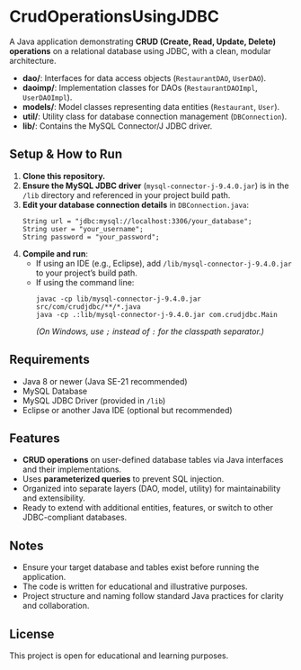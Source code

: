 # CrudOperationsUsingJDBC

A Java application demonstrating **CRUD (Create, Read, Update, Delete) operations** on a relational database using JDBC, with a clean, modular architecture.


- **dao/**: Interfaces for data access objects (`RestaurantDAO`, `UserDAO`).
- **daoimp/**: Implementation classes for DAOs (`RestaurantDAOImpl`, `UserDAOImpl`).
- **models/**: Model classes representing data entities (`Restaurant`, `User`).
- **util/**: Utility class for database connection management (`DBConnection`).
- **lib/**: Contains the MySQL Connector/J JDBC driver.

## Setup & How to Run

1. **Clone this repository.**
2. **Ensure the MySQL JDBC driver** (`mysql-connector-j-9.4.0.jar`) is in the `/lib` directory and referenced in your project build path.
3. **Edit your database connection details** in `DBConnection.java`:
    ```
    String url = "jdbc:mysql://localhost:3306/your_database";
    String user = "your_username";
    String password = "your_password";
    ```
4. **Compile and run**:
    - If using an IDE (e.g., Eclipse), add `/lib/mysql-connector-j-9.4.0.jar` to your project’s build path.
    - If using the command line:
        ```
        javac -cp lib/mysql-connector-j-9.4.0.jar src/com/crudjdbc/**/*.java
        java -cp .:lib/mysql-connector-j-9.4.0.jar com.crudjdbc.Main
        ```
        *(On Windows, use `;` instead of `:` for the classpath separator.)*

## Requirements

- Java 8 or newer (Java SE-21 recommended)
- MySQL Database
- MySQL JDBC Driver (provided in `/lib`)
- Eclipse or another Java IDE (optional but recommended)

## Features

- **CRUD operations** on user-defined database tables via Java interfaces and their implementations.
- Uses **parameterized queries** to prevent SQL injection.
- Organized into separate layers (DAO, model, utility) for maintainability and extensibility.
- Ready to extend with additional entities, features, or switch to other JDBC-compliant databases.

## Notes

- Ensure your target database and tables exist before running the application.
- The code is written for educational and illustrative purposes.
- Project structure and naming follow standard Java practices for clarity and collaboration.

## License

This project is open for educational and learning purposes.
